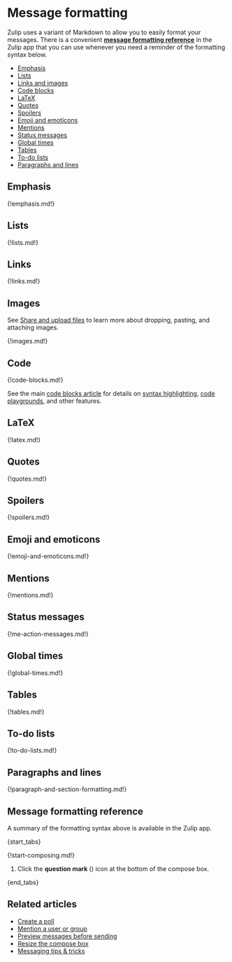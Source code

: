 # Message formatting

[//]: # (All screenshots here require line-height: 22px and font-size: 16px in .message-content.)
[//]: # (Requires some additional fiddling for the LaTeX picture, inline code span, and maybe a few others.)

Zulip uses a variant of Markdown to allow you to easily format your
messages. There is a convenient [**message formatting
reference**](#message-formatting-reference) in the Zulip app that you
can use whenever you need a reminder of the formatting syntax below.

* [Emphasis](#emphasis)
* [Lists](#lists)
* [Links and images](#links)
* [Code blocks](#code)
* [LaTeX](#latex)
* [Quotes](#quotes)
* [Spoilers](#spoilers)
* [Emoji and emoticons](#emoji-and-emoticons)
* [Mentions](#mentions)
* [Status messages](#status-messages)
* [Global times](#global-times)
* [Tables](#tables)
* [To-do lists](#to-do-lists)
* [Paragraphs and lines](#paragraphs-and-lines)

## Emphasis

{!emphasis.md!}

## Lists

{!lists.md!}

## Links

{!links.md!}

## Images

See [Share and upload files](/help/share-and-upload-files) to learn more
about dropping, pasting, and attaching images.

{!images.md!}

## Code

{!code-blocks.md!}

See the main [code blocks article](/help/code-blocks) for details on
[syntax highlighting](/help/code-blocks#language-tagging), [code
playgrounds](/help/code-blocks#code-playgrounds), and other features.

## LaTeX

{!latex.md!}

## Quotes

{!quotes.md!}

## Spoilers

{!spoilers.md!}

## Emoji and emoticons

{!emoji-and-emoticons.md!}

## Mentions

{!mentions.md!}

## Status messages

{!me-action-messages.md!}

## Global times

{!global-times.md!}

## Tables

{!tables.md!}

## To-do lists

{!to-do-lists.md!}

## Paragraphs and lines

{!paragraph-and-section-formatting.md!}

## Message formatting reference

A summary of the formatting syntax above is available in the Zulip app.

{start_tabs}

{!start-composing.md!}

1. Click the **question mark** (<i class="fa fa-question"></i>) icon at the
   bottom of the compose box.

{end_tabs}

## Related articles

* [Create a poll](/help/create-a-poll)
* [Mention a user or group](/help/mention-a-user-or-group)
* [Preview messages before sending](/help/preview-your-message-before-sending)
* [Resize the compose box](/help/resize-the-compose-box)
* [Messaging tips & tricks](/help/messaging-tips)
